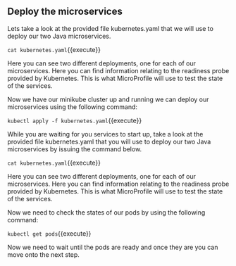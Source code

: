 ## Deploy the microservices

Lets take a look at the provided file kubernetes.yaml that we will use to deploy our two Java microservices.

`cat kubernetes.yaml`{{execute}}

Here you can see two different deployments, one for each of our microservices. Here you can find information relating to the readiness probe provided by Kubernetes. This is what MicroProfile will use to test the state of the services.

Now we have our minikube cluster up and running we can deploy our microservices using the following command:

`kubectl apply -f kubernetes.yaml`{{execute}}

While you are waiting for you services to start up, take a look at the provided file kubernetes.yaml that you will use to deploy our two Java microservices by issuing the command below.

`cat kubernetes.yaml`{{execute}}

Here you can see two different deployments, one for each of our microservices. Here you can find information relating to the readiness probe provided by Kubernetes. This is what MicroProfile will use to test the state of the services.

Now we need to check the states of our pods by using the following command:

`kubectl get pods`{{execute}}

Now we need to wait until the pods are ready and once they are you can move onto the next step.
